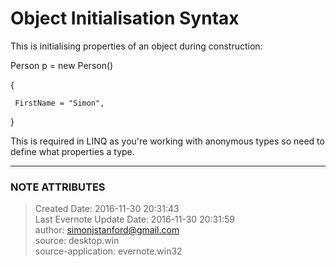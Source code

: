 # Object Initialisation Syntax

This is initialising properties of an object during construction:

  

Person p = new Person()

{

     FirstName = "Simon",

}

  

This is required in LINQ as you're working with anonymous types so need to
define what properties a type.


---
### NOTE ATTRIBUTES
>Created Date: 2016-11-30 20:31:43  
>Last Evernote Update Date: 2016-11-30 20:31:59  
>author: simonjstanford@gmail.com  
>source: desktop.win  
>source-application: evernote.win32  